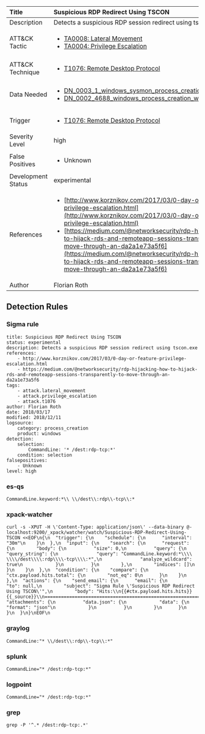 | Title                | Suspicious RDP Redirect Using TSCON                                                                                                                                                 |
|:---------------------|:------------------------------------------------------------------------------------------------------------------------------------------------------------|
| Description          | Detects a suspicious RDP session redirect using tscon.exe                                                                                                                                           |
| ATT&amp;CK Tactic    | <ul><li>[TA0008: Lateral Movement](https://attack.mitre.org/tactics/TA0008)</li><li>[TA0004: Privilege Escalation](https://attack.mitre.org/tactics/TA0004)</li></ul>  |
| ATT&amp;CK Technique | <ul><li>[T1076: Remote Desktop Protocol](https://attack.mitre.org/techniques/T1076)</li></ul>                             |
| Data Needed          | <ul><li>[DN_0003_1_windows_sysmon_process_creation](../Data_Needed/DN_0003_1_windows_sysmon_process_creation.md)</li><li>[DN_0002_4688_windows_process_creation_with_commandline](../Data_Needed/DN_0002_4688_windows_process_creation_with_commandline.md)</li></ul>                                                         |
| Trigger              | <ul><li>[T1076: Remote Desktop Protocol](../Triggers/T1076.md)</li></ul>  |
| Severity Level       | high                                                                                                                                                 |
| False Positives      | <ul><li>Unknown</li></ul>                                                                  |
| Development Status   | experimental                                                                                                                                                |
| References           | <ul><li>[http://www.korznikov.com/2017/03/0-day-or-feature-privilege-escalation.html](http://www.korznikov.com/2017/03/0-day-or-feature-privilege-escalation.html)</li><li>[https://medium.com/@networksecurity/rdp-hijacking-how-to-hijack-rds-and-remoteapp-sessions-transparently-to-move-through-an-da2a1e73a5f6](https://medium.com/@networksecurity/rdp-hijacking-how-to-hijack-rds-and-remoteapp-sessions-transparently-to-move-through-an-da2a1e73a5f6)</li></ul>                                                          |
| Author               | Florian Roth                                                                                                                                                |


## Detection Rules

### Sigma rule

```
title: Suspicious RDP Redirect Using TSCON
status: experimental
description: Detects a suspicious RDP session redirect using tscon.exe
references:
    - http://www.korznikov.com/2017/03/0-day-or-feature-privilege-escalation.html
    - https://medium.com/@networksecurity/rdp-hijacking-how-to-hijack-rds-and-remoteapp-sessions-transparently-to-move-through-an-da2a1e73a5f6
tags:
    - attack.lateral_movement
    - attack.privilege_escalation
    - attack.t1076
author: Florian Roth
date: 2018/03/17
modified: 2018/12/11
logsource:
    category: process_creation
    product: windows
detection:
    selection:
        CommandLine: '* /dest:rdp-tcp:*'
    condition: selection
falsepositives:
    - Unknown
level: high

```





### es-qs
    
```
CommandLine.keyword:*\\ \\/dest\\:rdp\\-tcp\\:*
```


### xpack-watcher
    
```
curl -s -XPUT -H \'Content-Type: application/json\' --data-binary @- localhost:9200/_xpack/watcher/watch/Suspicious-RDP-Redirect-Using-TSCON <<EOF\n{\n  "trigger": {\n    "schedule": {\n      "interval": "30m"\n    }\n  },\n  "input": {\n    "search": {\n      "request": {\n        "body": {\n          "size": 0,\n          "query": {\n            "query_string": {\n              "query": "CommandLine.keyword:*\\\\ \\\\/dest\\\\:rdp\\\\-tcp\\\\:*",\n              "analyze_wildcard": true\n            }\n          }\n        },\n        "indices": []\n      }\n    }\n  },\n  "condition": {\n    "compare": {\n      "ctx.payload.hits.total": {\n        "not_eq": 0\n      }\n    }\n  },\n  "actions": {\n    "send_email": {\n      "email": {\n        "to": null,\n        "subject": "Sigma Rule \'Suspicious RDP Redirect Using TSCON\'",\n        "body": "Hits:\\n{{#ctx.payload.hits.hits}}{{_source}}\\n================================================================================\\n{{/ctx.payload.hits.hits}}",\n        "attachments": {\n          "data.json": {\n            "data": {\n              "format": "json"\n            }\n          }\n        }\n      }\n    }\n  }\n}\nEOF\n
```


### graylog
    
```
CommandLine:"* \\/dest\\:rdp\\-tcp\\:*"
```


### splunk
    
```
CommandLine="* /dest:rdp-tcp:*"
```


### logpoint
    
```
CommandLine="* /dest:rdp-tcp:*"
```


### grep
    
```
grep -P '^.* /dest:rdp-tcp:.*'
```



